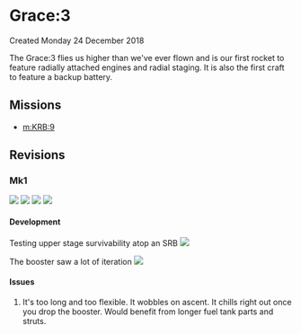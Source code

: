 # Grace:3
Created Monday 24 December 2018

The Grace:3 flies us higher than we've ever flown and is our first rocket to feature radially attached engines and radial staging. It is also the first craft to feature a backup battery.

Missions
--------

* [m:KRB:9](../../m/KRB/9.markdown)


Revisions
---------

### Mk1
![](./img/Grace-3-Launch.jpg) ![](./img/Grace-3-Stage-2.jpg)
![](./img/Grace-3-Experiments.jpg) ![](./img/Grace-2-Reentry-Maneuver.png)

#### Development

Testing upper stage survivability atop an SRB
![](./img/Grace-3-Development-1.jpg)

The booster saw a lot of iteration
![](./img/Grace-3-Development-2.jpg)

#### Issues

1. It's too long and too flexible. It wobbles on ascent. It chills right out once you drop the booster. Would benefit from longer fuel tank parts and struts.



